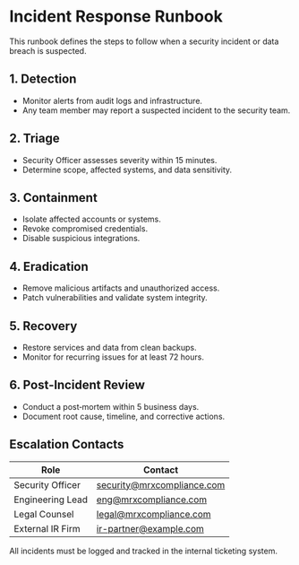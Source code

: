 # Incident Response Runbook

This runbook defines the steps to follow when a security incident or data breach is suspected.

## 1. Detection
- Monitor alerts from audit logs and infrastructure.
- Any team member may report a suspected incident to the security team.

## 2. Triage
- Security Officer assesses severity within 15 minutes.
- Determine scope, affected systems, and data sensitivity.

## 3. Containment
- Isolate affected accounts or systems.
- Revoke compromised credentials.
- Disable suspicious integrations.

## 4. Eradication
- Remove malicious artifacts and unauthorized access.
- Patch vulnerabilities and validate system integrity.

## 5. Recovery
- Restore services and data from clean backups.
- Monitor for recurring issues for at least 72 hours.

## 6. Post‑Incident Review
- Conduct a post‑mortem within 5 business days.
- Document root cause, timeline, and corrective actions.

## Escalation Contacts
| Role | Contact |
| --- | --- |
| Security Officer | security@mrxcompliance.com |
| Engineering Lead | eng@mrxcompliance.com |
| Legal Counsel | legal@mrxcompliance.com |
| External IR Firm | ir-partner@example.com |

All incidents must be logged and tracked in the internal ticketing system.
